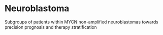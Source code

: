 # Neuroblastoma
Subgroups of patients within MYCN non-amplified neuroblastomas towards precision prognosis and therapy stratification 
